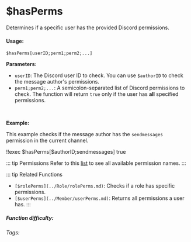 # $hasPerms

Determines if a specific user has the provided Discord permissions.

#### Usage:

`$hasPerms[userID;perm1;perm2;...]`

**Parameters:**

*   `userID`: The Discord user ID to check.  You can use `$authorID` to check the message author's permissions.
*   `perm1;perm2;...`: A semicolon-separated list of Discord permissions to check.  The function will return `true` only if the user has **all** specified permissions.

<br/>

**Example:**

This example checks if the message author has the `sendmessages` permission in the current channel.

<discord-messages>
	<discord-message :bot="false" role-color="#ffcc9a" author="Member">
		!!exec $hasPerms[$authorID;sendmessages]
	</discord-message>
	<discord-message :bot="true" role-color="#0099ff" author="Custom Command" avatar="https://media.discordapp.net/avatars/725721249652670555/781224f90c3b841ba5b40678e032f74a.webp">
        true
	</discord-message>
</discord-messages>

::: tip Permissions
Refer to this [list](../CodeReferences/ref.permissions_list.md) to see all available permission names.
:::

::: tip Related Functions

*   `[$rolePerms](../Role/rolePerms.md)`: Checks if a role has specific permissions.
*   `[$userPerms](../Member/userPerms.md)`: Returns all permissions a user has.
:::

##### Function difficulty: <Badge type="warning" text="Medium" vertical="middle" />
###### Tags: <Badge type="tip" text="member" vertical="middle" /> <Badge type="tip" text="perms" vertical="middle" /> <Badge type="tip" text="permissions" vertical="middle" /> <Badge type="tip" text="rights" vertical="middle" /> <Badge type="tip" text="hadPerms" vertical="middle" />